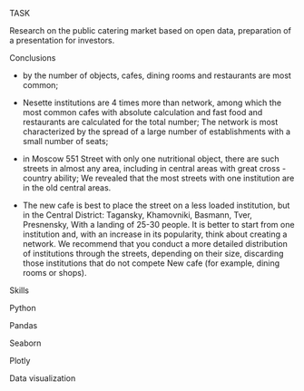 TASK

Research on the public catering market based on open data, preparation of a presentation for investors.

Conclusions

- by the number of objects, cafes, dining rooms and restaurants are most common;
- Nesette institutions are 4 times more than network, among which the most common cafes with absolute calculation and fast food and restaurants are calculated
for the total number; The network is most characterized by the spread of a large number of establishments with a small number of seats;

- in Moscow 551 Street with only one nutritional object, there are such streets in almost any area, including in central areas with great cross -country ability; We revealed that the most streets with one institution are in the old central areas.
- The new cafe is best to place the street on a less loaded institution, but in the Central District: Tagansky, Khamovniki, Basmann, Tver, Presnensky,
With a landing of 25-30 people. It is better to start from one institution and, with an increase in its popularity, think about creating a network.
We recommend that you conduct a more detailed distribution of institutions through the streets, depending on their size, discarding those institutions that do not compete
New cafe (for example, dining rooms or shops).

Skills

Python

Pandas

Seaborn

Plotly

Data visualization
